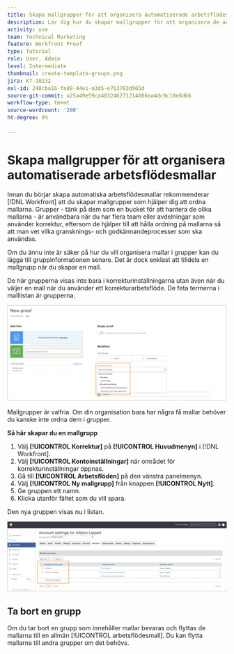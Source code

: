 ```yaml
---
title: Skapa mallgrupper för att organisera automatiserade arbetsflödesmallar
description: Lär dig hur du skapar mallgrupper för att organisera de automatiserade arbetsflödesmallar för korrektur som du skapar.
activity: use
team: Technical Marketing
feature: Workfront Proof
type: Tutorial
role: User, Admin
level: Intermediate
thumbnail: create-template-groups.png
jira: KT-10232
exl-id: 248cba16-fa88-44e1-a3d5-e763783d965d
source-git-commit: a25a49e59ca483246271214886ea4dc9c10e8d66
workflow-type: tm+mt
source-wordcount: '280'
ht-degree: 0%

---
```


# Skapa mallgrupper för att organisera automatiserade arbetsflödesmallar

Innan du börjar skapa automatiska arbetsflödesmallar rekommenderar [!DNL Workfront] att du skapar mallgrupper som hjälper dig att ordna mallarna. Grupper - tänk på dem som en bucket för att hantera de olika mallarna - är användbara när du har flera team eller avdelningar som använder korrektur, eftersom de hjälper till att hålla ordning på mallarna så att man vet vilka gransknings- och godkännandeprocesser som ska användas.

Om du ännu inte är säker på hur du vill organisera mallar i grupper kan du lägga till gruppinformationen senare. Det är dock enklast att tilldela en mallgrupp när du skapar en mall.

De här grupperna visas inte bara i korrekturinställningarna utan även när du väljer en mall när du använder ett korrekturarbetsflöde. De feta termerna i malllistan är grupperna.

![Mallgrupper visas i fet stil när du väljer en mall](assets/proof-system-setups-template-group-show-on-upload.png)

Mallgrupper är valfria. Om din organisation bara har några få mallar behöver du kanske inte ordna dem i grupper.

**Så här skapar du en mallgrupp**

1. Välj **[!UICONTROL Korrektur]** på **[!UICONTROL Huvudmenyn]** i [!DNL Workfront].
1. Välj **[!UICONTROL Kontoinställningar]** när området för korrekturinställningar öppnas.
1. Gå till **[!UICONTROL Arbetsflöden]** på den vänstra panelmenyn.
1. Välj **[!UICONTROL Ny mallgrupp]** från knappen **[!UICONTROL Nytt]**.
1. Ge gruppen ett namn.
1. Klicka utanför fältet som du vill spara.

Den nya gruppen visas nu i listan.

![Lista över mallgrupper i korrekturarbetsflödesinställningar](assets/proof-system-setups-template-group-groups-set-up.png)

## Ta bort en grupp

Om du tar bort en grupp som innehåller mallar bevaras och flyttas de mallarna till en allmän [!UICONTROL arbetsflödesmall]. Du kan flytta mallarna till andra grupper om det behövs.

<!--
Learn More Icon
Create and manage Automated Workflow templates
-->
